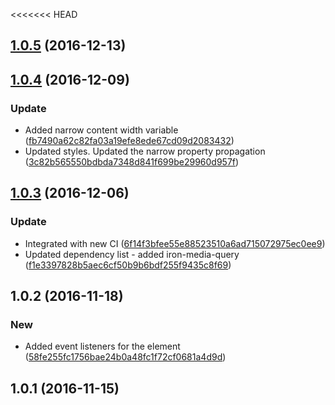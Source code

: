 <<<<<<< HEAD
<a name="1.0.5"></a>
## [1.0.5](https://github.com/advanced-rest-client/raml-docs-resource-viewer/compare/1.0.4...v1.0.5) (2016-12-13)




<a name="1.0.4"></a>
## [1.0.4](https://github.com/advanced-rest-client/raml-docs-resource-viewer/compare/1.0.3...v1.0.4) (2016-12-09)


### Update

* Added narrow content width variable ([fb7490a62c82fa03a19efe8ede67cd09d2083432](https://github.com/advanced-rest-client/raml-docs-resource-viewer/commit/fb7490a62c82fa03a19efe8ede67cd09d2083432))
* Updated styles. Updated the narrow property propagation ([3c82b565550bdbda7348d841f699be29960d957f](https://github.com/advanced-rest-client/raml-docs-resource-viewer/commit/3c82b565550bdbda7348d841f699be29960d957f))


<a name="1.0.3"></a>
## [1.0.3](https://github.com/advanced-rest-client/raml-docs-resource-viewer/compare/1.0.2...v1.0.3) (2016-12-06)


### Update

* Integrated with new CI ([6f14f3bfee55e88523510a6ad715072975ec0ee9](https://github.com/advanced-rest-client/raml-docs-resource-viewer/commit/6f14f3bfee55e88523510a6ad715072975ec0ee9))
* Updated dependency list - added iron-media-query ([f1e3397828b5aec6cf50b9b6bdf255f9435c8f69](https://github.com/advanced-rest-client/raml-docs-resource-viewer/commit/f1e3397828b5aec6cf50b9b6bdf255f9435c8f69))



<a name="1.0.2"></a>
## 1.0.2 (2016-11-18)


### New

* Added event listeners for the <raml-path-to-object> element ([58fe255fc1756bae24b0a48fc1f72cf0681a4d9d](https://github.com/advanced-rest-client/raml-docs-resource-viewer/commit/58fe255fc1756bae24b0a48fc1f72cf0681a4d9d))



<a name="1.0.1"></a>
## 1.0.1 (2016-11-15)




